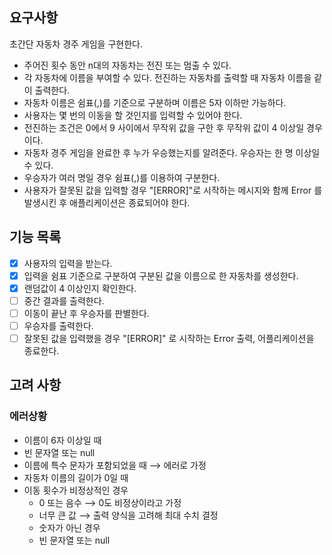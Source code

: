 ## 요구사항
초간단 자동차 경주 게임을 구현한다.
- 주어진 횟수 동안 n대의 자동차는 전진 또는 멈출 수 있다.
- 각 자동차에 이름을 부여할 수 있다. 전진하는 자동차를 출력할 때 자동차 이름을 같이 출력한다.
- 자동차 이름은 쉼표(,)를 기준으로 구분하며 이름은 5자 이하만 가능하다.
- 사용자는 몇 번의 이동을 할 것인지를 입력할 수 있어야 한다.
- 전진하는 조건은 0에서 9 사이에서 무작위 값을 구한 후 무작위 값이 4 이상일 경우이다.
- 자동차 경주 게임을 완료한 후 누가 우승했는지를 알려준다. 우승자는 한 명 이상일 수 있다.
- 우승자가 여러 명일 경우 쉼표(,)를 이용하여 구분한다.
- 사용자가 잘못된 값을 입력할 경우 "[ERROR]"로 시작하는 메시지와 함께 Error 를 발생시킨 후 애플리케이션은 종료되어야 한다.

## 기능 목록
- [x] 사용자의 입력을 받는다.
- [x] 입력을 쉼표 기준으로 구분하여 구분된 값을 이름으로 한 자동차를 생성한다.
- [x] 랜덤값이 4 이상인지 확인한다.
- [ ] 중간 결과를 출력한다.
- [ ] 이동이 끝난 후 우승자를 판별한다.
- [ ] 우승자를 출력한다.
- [ ] 잘못된 값을 입력했을 경우 "[ERROR]" 로 시작하는 Error 출력, 어플리케이션을 종료한다.

## 고려 사항
### 에러상황
- 이름이 6자 이상일 때
- 빈 문자열 또는 null
- 이름에 특수 문자가 포함되었을 때 ⟶ 에러로 가정
- 자동차 이름의 길이가 0일 때
- 이동 횟수가 비정상적인 경우
  - 0 또는 음수 ⟶ 0도 비정상이라고 가정
  - 너무 큰 값 ⟶ 출력 양식을 고려해 최대 수치 결정
  - 숫자가 아닌 경우
  - 빈 문자열 또는 null